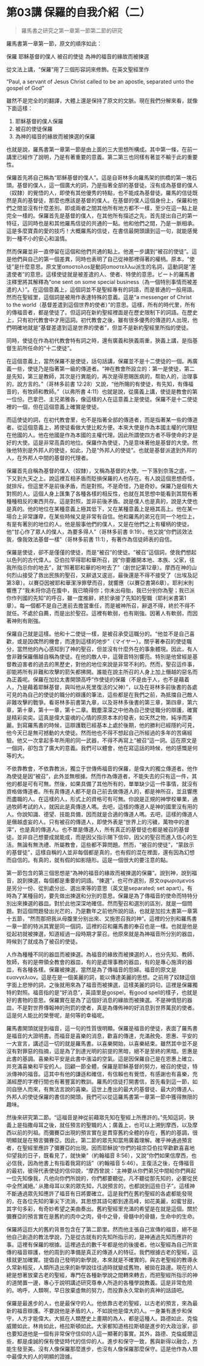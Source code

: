 # 第03講 保羅的自我介紹（二）

> 羅馬書之研究之第一章第一節第二節的研究

羅馬書第一章第一節，原文的順序如此：

保羅 耶穌基督的僕人 被召的使徒 為神的福音的緣故而被揀選

從文法上講，“保羅”用了三個形容詞來修飾。在英文聖經里作

“Paul, a servant of Jesus Christ called to be an apostle, separated unto the gospel of God”

雖然不是完全的的翻譯，大體上還是保持了原文的文脈。現在我們分解來看，就像下面這樣：

1. 耶穌基督的僕人保羅
2. 被召的使徒保羅
3. 為神的福音的緣故而被揀選的保羅

也就是說，羅馬書第一章第一節是由上面的三大思想所構成。其中第一條，在前一講里已經作了說明，乃是有著重要的意義。第二第三也同樣有著並不輸于此的重要性。

保羅首先將自己稱為“耶穌基督的僕人”。這是自哥林多向羅馬架的拱橋的第一塊石頭。基督的僕人，這一個廣大的詞，乃是指著全部的基督徒。沒有成為基督的僕人（奴隸）的覺悟的人，即使有其他優秀的特點，也不能成為基督徒。羅馬的信徒既然是真的基督徒，那麼也應該是基督的僕人。在基督的僕人這個身份上，保羅和他們之間並沒有什麼差別。即或兩者之間其他所有地方都不一樣，至少在這一點上是完全一樣的。保羅首先是基督的僕人，在其他所有描述之先，首先提出自己的第一特征，這同時也是和其他羅馬信徒的共通的一點。他和他們之間，乃是一脈相承。這是多麼寶貴的愛的技巧！大概羅馬的信徒，在書信最開頭讀到這一句，就能感覺到一種不小的安心和溫情。

然而保羅並非一直停留在這個和他們共通的點上。他進一步講到“被召的使徒”。這是他們與自己的第一個差異，同時也表明了自己從神那裡得著的權柄。原本，“使徒”是什麼意思。原文里αποστολοs是動詞αποστελλω派生的名詞，這動詞是“差遣使者”的意思。這樣使徒就是被差遣的人、使者、特使的意思。ビート的羅馬書注釋里將其解釋為“one sent on some special business（為一個特別事情而被差遣的人）”。在這個意義上，這個詞並不是聖經專有的詞語，而是普通的一般用語。然而在聖經里，這個詞是被用作表達特殊的意義。這是“a messenger of Christ to the world（基督差遣到這個世界的使者）”的意思。這樣，所有的時代里，所有的傳福音者，都是使徒了。但這詞在新約聖經裡面是在歷史限制下的詞語。在歷史上，只有初代教會中才用這詞。初代教會之後，雖有很多優秀的傳道的人出現，他們明確地就是“基督差遣到這是世界的使者”，但並不是新約聖經里所指的使徒。

同時，使徒在作為初代教會特有詞之時，還有廣義和狹義兩重，狹義上講，是指基督生前所任命的“十二使徒”。

在這個意義上，當然保羅不是使徒，話句話講，保羅並不是十二使徒的一個。再廣義一些，使徒乃是指著第一級的傳道者。“神在教會所設立的：第一是使徒，第二是先知，第三是教師，其次是行異能的，再次是得恩賜医病的，帮助人的，治理事的，說方言的。”（哥林多前書 12:28）又說，“他所賜的有使徒，有先知，有傳福音的，有牧師和教師。”（以弗所書 4:11）也就是說，從廣義上講，使徒是教會的第一位份。巴拿巴、主兄弟雅各，像這樣的人在這意義上是使徒。保羅不是十二使徒裡的一個，但在這個意義上確實是使徒。

而這使徒的詞，在初代教會里，也不是指著全部的傳道者，而是指著某一些的傳道者。從這個意義上，將使徒看做大使比較方便。本來大使是作為本國主權的代理駐在他國的人。他在他國是作為本國的主權代理。因此所謂使四方者不辱使命的才是好的大使。這是非常高貴的地位。保羅作為使徒，乃是意味著他是基督的大使。然後他特別是外邦人的使徒，如此，乃是“外邦人的使徒”。也就是基督派遣到外邦的人，在外邦人中間的基督的代理者。

保羅首先自稱為基督的僕人（奴隸），又稱為基督的大使。一下落到奈落之底，一下又到九天之上。說這裡互相矛盾而貶損保羅的人也存在。有人說這個思想奇怪，就排斥。但這里不是前後矛盾，而是對照。不是奇怪，乃是奇妙。保羅乃是個有大對照的人。這個人身上匯集了各種各樣的相反性，也就在其思想中能看到其間有著種種相反的東西共存。這是對照，並非前後矛盾。說是僕人也是真的，說是大使也是真的。他的地位在某種意義上極其低下，又在某種意義上是極其高上。他在某一場合上非常謙卑，在某些時候又是非常有自信。他和羅馬的弟兄在同一个地位上，有是有著別的地位的人。他是服事他們的僕人，又是在他們之上有權柄的使徒。他“甘心作了眾人的僕人，為要多得人”（哥林多前書 9:19）。他又說“你們該效法我，像我效法基督一樣”（哥林多前書 11:1），有著作為信徒師表的自信。

保羅是使徒，卻不是僅僅的使徒，而是“被召”的使徒。“被召”這個詞，使我們想起以色列的古代偉人。亞伯拉罕得耶和華所召，說“你要離開本地、本族、父家，往我所指示你的地去”，就“照著耶和華的吩咐去了”（創世記第12章）。摩西在神的山何烈山接受了救出民族的聖召，又辭退又逡巡，最後還是不得不接受了（出埃及記第3章）。以賽亞因被耶和華潔淨罪孽而召，就響應（以賽亞書第6章）。耶利米則響應了“我未将你造在腹中，我已曉得你；你未出母胎，我已分别你為聖；我已派你作列國的先知”的呼召，雖一度推辭，終於承接了先知的聖職（耶利米書第1章）。每一個都不是自己進前去擔當重任，而是被神所召，辭退不得，終於不得不就任。不處於自薦，而是出於聖召。這裡有軟弱，也有剛強。因著人有軟弱，而因著神則有剛強。

保羅自己就是這樣。他和十二使徒一樣，是被召承受這職分的。“他並不是自己喜歡，或是因偶然的機會，而達到這樣的地步”（マイヤー）。關乎著奉召的使徒職分，當然他的內心感知到了神的聖召，但並沒有什麼外在的事象體現。因此，有人會非難保羅僭越自稱為使徒。在他的敵人中，這聲音特別響亮。特別是他曾經是基督教迫害者的過去的黑歷史，對他的地位來說是非常不利的。然而，聖召這件事，卻能將所有非難和攻擊的箭矢都拂開。誰能在說主所召的人身上加上僭越的惡名而為正義呢。保羅在加拉太書開頭高呼“作使徒的保羅（不是由于人，也不是藉着人，乃是藉着耶穌基督，與叫他从死里復活的父神）”，以及在哥林多前後書的各處可見的為自己的使徒的職分的辯護的筆法，這些都是在我們之前，為抵擋自己敵人非難攻擊的戰爭。看哥林多前書第九章，以及哥林多後書的第三章，第四章，第六章，第十章，第十一章，第十二章。戰塵濛濛之中他為自己使徒職分的辯護，確實是精彩奕奕。這真是偉大靈魂的心情的原原本本的發表，如天然之物，純凈而美麗。到寫羅馬書的時候，這辯護戰已經基本上處於後期，他的勝利已經隱約可見，他今天已是無可撼動的大使徒。然而他也不得不想起自己所經過的多年的苦痛經驗。他又一次拿起多年所用的同一武器，不得不再寫上“被召”這一詞。這在原文是一個詞，卻包含了廣大的意義。我們可以體會，他在寫這話的時候，他的感慨是何等的大。

不依靠教會，不依靠教派，獨立于世傳佈福音的保羅，是偉大的獨立傳道者。他作為使徒是因“被召”，此外並無根據。然而作為傳道者，不能失去的只有這一件，其他的都是可有可無。然後，如果具備了其他所有的，單單缺少這一件事情，就沒有資格做傳道者。所有真傳道人都不是自己前去做傳道人的，都是神所召，並且響應而盡職的人。在這樣的人，形式上的資格可有可無。你說是正規的神學校畢業，通過牧師考試的人，就因此是真傳道人嗎。去吧，這樣的傳道人是神的國里沒有用的人。你說知識、德望、技能具備，因而就是合適的傳道人嗎。去吧，這樣的傳道人是僭越虛妄的人。只有被召的傳道人，即使外表是“世界上的污穢，萬物中的渣滓”，也是真的傳道人。也不單是傳道人，所有真正的基督徒也都是被召的基督徒。並非自己想要成就能成，而是因父指示賜下信仰，因父的聖召而進入信心的生活。無論有無洗禮、所屬教會，這些都不算問題。然而，“被召的使徒”，“蒙啟示的基督徒”，這樣自稱的人並非每個都是真的，也有假的混在裡面，還有因為幻想而自信的。有真的，就有假的如影隨形。這是一個很大的要注意的點。

第一節包含的第三個思想是“為神的福音的緣故而被揀選的保羅”。說到神，說到福音，說到揀選，每個都是重要的詞語。“揀選”，也可作選別，原文αφωρισμενοs是另分一份、從別處分出、選出來等的意思（英文是separated; set apart）。有時為了某種目的，要先做出揀選和分別的意思。保羅是為了傳福音的使命而特特分別出來揀選的器皿。對於此他深深地確信。然而聖召和選別的區別，就是一個問題。對這個問題發出光芒的，乃是數年之前他所說的話，也就是加拉太書第一章第十五節，“然而那把我从母腹里分别出來、又施恩召我的神”。這裡的分別和羅馬書一章一節的特派其實是同一個詞，這裡的召和羅馬書的奉召也是一樣。也就是他是從起初就被揀選，知道經過一段時期才蒙召。他原來就是為神福音所分別的器皿，時候到了就成為了被召的使徒。

人作為種種不同的器皿而被揀選。為福音的緣故而被揀選的人，也分先知、教師、牧師，有的是帶領全教會的器皿，有的是處理事務的器皿，有的是專心施濟的器皿，有各種各樣。保羅被揀選，當然是為了傳福音的怨婦。福音的原文是ευανγελιον。這是在是一個美麗的詞，能以傳達美麗的思想。之前用了奴隸這個字面上悲慘的詞，之後就用來為了福音而被揀選，這樣美麗的詞句。這裡是保羅獨特的對照。福音指的是“好消息”，英語里是gospel，有good spell的樣子，也就是好的書物的意思。保羅實在是為了這個好消息的緣故而被揀選。不是神憤怒的器皿，不是對世界傳報神的刑罰的使者，真是為傳佈神的好消息到世界萬民的使者。這是何人能比的榮譽呢，是何等的幸福呢。

羅馬書開頭就提到福音，這一句的性質很明顯。保羅是福音的使徒，表面了羅馬書是福音的大證明書。而福音是喜樂的消息，歡喜的傳達，充滿赦免、恩惠、平安的一大宣言，講述這一切的就是羅馬書。以喜樂開始，以喜樂結束。雖然其中並不是沒有對罪惡的指摘，這是為了到達光明的前提的黑暗，絕不是至終的黑暗。恩惠是此書的基調。喜樂和平安是此書中漲溢的空氣。這是因保羅自己是在恩惠上確立、并充滿喜樂和平安的人。回顧一節全體，保羅是耶穌基督的努力，被召的使徒，特派傳神的福音。這其中有他的謙遜和確信，有信賴也有覺悟，有感謝也有喜樂，充滿經歷的字裡行間也有著豐富的教訓。羅馬的信徒打開書信，首先看到這一節，如同自戀人而來，有無法言說的喜樂。這世上產出的最大的基督徒、最大的傳道人、外邦人的使徒保羅的書信的開頭，我們可以從這羅馬書第一章第一節中獲得無限的趣味。

然後來研究第二節。“這福音是神從前藉眾先知在聖經上所應許的。”先知這詞，狹義上是指撒母耳之後，就任預言的聖職的人；廣義上，也可以上溯到摩西，以及摩西以前的列祖。而彌賽亞出現的預言實在是貫穿舊約全體的存在，舊約的基調，很明顯就是在預言彌賽亞。因此，第二節的眾先知當用廣義理解。確乎神通過預言者，在聖經里應許了彌賽亞的出現。因而耶穌說“你們的祖宗亞伯拉罕歡歡喜喜地仰望我的日子，既看見了，就快樂”（約翰福音 8:56），又說“你們如果信摩西，也必信我，因為他書上有指着我寫的話”（約翰福音 5:46）。主復活之後，在傳福音的最初，彼得代表使徒的信仰說，“摩西曾說：‘主神要从你們弟兄中間給你們興起一位先知像我，凡他向你們所說的，你們都要聽從。凡不聽從那先知的，必要從民中全然滅絕。’ 从撒母耳以來的眾先知，凡說預言的，也都說到這些日子”。這樣神不斷通過眾先知應許了福音有日將要確立。這是我們在舊約聖經的各處都能發現的，在各位先知的筆尖下流淌，其思想其語句都到達高峰，如花美麗，如蜜甘甜，其字句多彩，有奇妙希望之美曲奏出。舊約聖經里充滿的希望是在就是這個。關於彌賽亞的預言實在是舊約的肉中之肉，骨中之骨，骨髓中的骨髓，生命中的生命。

保羅將這巨大的舊約背景包含在了第二節里。然而他主張自己宣傳的福音，絕不是他自己創造的教法學說，乃是從古就有的先知所指示的，是神通過先知而應許的事。這裡有保羅的根據。這裡過去的數千年都是他的後援者。他以聖經為自己所宣傳的福音辯護，他的周到的準備是真正的傳道人的特征。我們根據古老的聖經，這樣就更加確實。提倡自己發明的新學說，本來就是不確實的。與古老聖經的教導永久常新相反，人類所造出來的新學說往往過時就變成舊物，被拋在路邊。現在的人總是想著放棄古老的聖經，專門在各種新學說之間轉來轉去，而把聖經所指示的神的道閒置一邊，專心于說明講述研究尊奉人所造的各種學說教義。這是非常危險的。嗚呼，人類啊，早日放棄虛無的努力，而投靠永久常新的真神的話語吧。

保羅是最進步的人，也是最保守的人。他依靠古老的聖經，以古老的預言，來為最新的福音辯護。不要說他是矛盾的人，不如說他是偉大的人。一身兼有進步和保守，人方才能偉大。大抵在人類歷史上畫期的為人，都是這種人。路德如此，克倫威爾如此，林肯如此，格拉斯頓如此。大家都知道格拉斯頓是進步的大政治家，卻也要知道他是一個有非常保守信仰的人這一顯著的事實。其外，路德、克倫威爾這些，都是虔誠的保有使徒時代的信仰的人。進步和保守一致，舊與新得以融合，方能生發至美。沒有人像保羅那麼進步，也沒有人像保羅那麼保守。這是他作為人類中最偉大的人的明顯的證據。